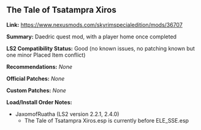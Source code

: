 ## The Tale of Tsatampra Xiros

**Link:** https://www.nexusmods.com/skyrimspecialedition/mods/36707

**Summary:** Daedric quest mod, with a player home once completed

**LS2 Compatibility Status:** Good (no known issues, no patching known but one minor Placed Item conflict)

**Recommendations:** 
_None_

**Official Patches:**
_None_

**Custom Patches:**
_None_

**Load/Install Order Notes:**
* JaxomofRuatha (LS2 version 2.2.1, 2.4.0)
  * The Tale of Tsatampra Xiros.esp is currently before ELE_SSE.esp
